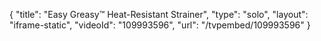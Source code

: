 {
    "title": "Easy Greasy&trade; Heat-Resistant Strainer",
    "type": "solo",
    "layout": "iframe-static",
    "videoId": "109993596",
    "url": "\/tvpembed\/109993596"
}